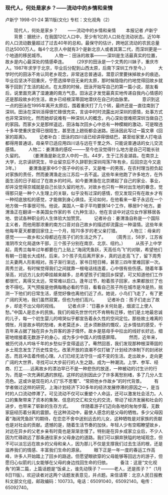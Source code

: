 ### 现代人，何处是家乡？——流动中的乡情和亲情
卢新宁
1998-01-24
第11版(文化)
专栏：文化视角（2）

　　现代人，何处是家乡？
　　——流动中的乡情和亲情
　　本报记者  卢新宁
　　背景：据统计，在我国12亿人口中，至少有1亿的人口处在流动状态。近10年的人口流动数量超过了过去40年的总和。最保守的估计，跨地区流动的农民总量已达5000万人。每4个北京人中就有3个是新北京人或者其第二代，而深圳更是一个地道的移民城市。
　　人物一：田泳的故事———深圳是生活最真实的位置，故乡是内心最深处的情感牵连。
　　（29岁的田泳是一个文秀的川妹子，重庆市人。1987年求学于北京，毕业后分配到山西太原，后南下深圳工作至今。）
　　大学时代的田泳不肯认同老乡观念，非常迷恋普通话，潜意识里要抹掉故乡的痕迹。毕业后坚决不回重庆，宁愿选择举目无亲的太原，那时候隐隐约约地觉得回故乡就等于回到了生活的起点。在太原的时候，田泳开始写自己的第一篇小说，朋友看后，说里面充满了湿漉漉的南方气息。田泳这才发觉最真实地传递自我内心情感的还是那段故乡的生活，故乡已经根深蒂固地潜伏在自己的血脉里。
　　意识到这一点的田泳在1995年离开太原后，围着重庆打了几个转，最终还是一直往南到了深圳。田泳在深圳活得很忙碌很充实，言谈中时时流露出对深圳的感情，处事方式也非常深圳化，然而她却说难有一种深圳人的概念，内心深处很难把深圳当做自己的家园。而家乡又是那样遥远，田泳每次回乡心中总有一种模糊的激动，可是暌违十多年使重庆变得已很陌生，甚至连上趟街都会迷路。田泳因此写过一篇文章《回家的距离》。
　　记者补白：田泳的四川话已经讲得很结巴，甚至给家里人打电话都得用普通话，母亲早已适应用四川话与远在千里之外、只能说普通话的女儿交流感情。
　　人物二：姜渭渔的感叹———至今也没觉得什么地方是自己可能长驻久留的。
　　（姜渭渔是新北京人中的一员。44岁，生于江苏金湖县。在南京上大学，北京读研究生，毕业留京后不久辞职到深圳闯荡7年有余，后回京迄今又逾3年。）
　　姜渭渔是家中5个孩子中的长子，又是唯一的男孩，在农村理当担负起对家族的责任，然而姜渭渔走出江苏后一去不返。这些年来他跑了许多地方，在外面生活的日子超过了在故乡的时间。如今姜渭渔在北京建起了自己的家业、事业，却并没觉得京城就是自己长驻久留的地方。对故乡也只有一种对出生地的眷念，觉得那只是一种个人生理上的关联，似乎没有过深的感情，但又发现只有在故乡才有一种彻底放松的感觉，才能做到身心俱佳。无论如何，在他看来一辈子永远在一个地方做一件事很可怜。他说，美国人一辈子平均要换14个工作，移居9个地方。姜渭渔正在翻译一本美国女作家的书《九种生活》，他在言谈中对这位女作家移居各地、尝试各种职业的人生体验大加赞赏。
　　记者补白：姜渭渔自称是一个国际主义者，而他用那浓重的南方口音对自己故乡的描述却流露出一种温情。这些年来他每年夏天都要回家住上一个月，陪70多岁的老父亲打猎。
　　人物三：母亲的感觉———故乡和父母都远在孩子们的生活之外了。
　　（周秀兰，58岁，江苏省淮阴市文化局退休干部，三个孩子分别在南京、北京、纽约。）
　　从孩子上中学起，周秀兰每年过年都要在门上贴上“海阔凭鱼跃，天高任鸟飞”的对联，希望他们有朝一日能长大成材。后来，3个孩子先后离开家乡，真的远走高飞了，留下周秀兰夫妻两人形影相对。孩子渐行渐远，家书日短日稀，甚至三四年里难回家一次。周秀兰说，有时候觉得我们之间就靠一根电话线连着，心中很有些伤感。随着年事渐高，对远方儿女的牵挂越来越多，总希望孩子们能回乡探望，可又知道他们工作都很忙，离得又太远，常常难以启口。逢年过节，盼着孩子回家，水果都放烂了也舍不得吃。天气预报是他俩每晚必看的节目，看看自己孩子所在城市是冷是热，揣测一下他们的日常生活，感觉好像也离他们近了点。她说，小鸟们飞走了，有了更广阔的天地，我们虽然寂寞，但也为他们高兴。
　　记者补白：孩子们走出了故乡，却走不出父母的视线。
　　记者点评：“日暮乡关何处是，烟波江上使人愁。”中国人是恋乡的民族。我们的祖先世世代代不肯稍有迁移，他们是土地最忠诚的儿子，每一个初生婴儿的啼哭似乎都宣告着永久性的空间定位。那些故土难离的惆怅，月是故乡明的愁绪，未老莫还乡、还乡须断肠的慨叹，近乡情怯的感受，千百年来占据了独在异乡为异客的游子情怀。故乡是慈母手中拉出的线好长好远，细密地绾接着无数游子的身心，成为多少中国人的情感屏障。
　　然而，近年来，被历代诗人吟咏千年的乡愁似乎变得遥远了。蓦然回首，我们发现那种根深蒂固的乡土观念发生了历史性变化。改革开放的浪潮不仅打破了计划经济体制下的封闭状态，而且冲击着传统心理。人们已经无法守住一成不变的生活。走出故乡，走向更广阔的大世界，寻找可以大步前行的人生之路，成为一种潮流。上学、参军、经商、打工……远离故乡的漂泊早已不是一种悲伤的放逐，一种被动的讨生计的行为，而是一次充满机遇的旅程。这样的远别因此少了许多离愁别绪，多了几分人生亮色。这或许是现在的人们“乐不思蜀”、“常把他乡作故乡”的时代背景。
　　有学者做过这样的研究，上海计划经济下30多年的经济发展停滞的原因之一，是当时的人口流动停滞了。可见流动不仅可以重塑个人命运，还可以激发社会活力。人口的集聚带来了资本的集聚、信息的交汇和文化的交流，带动了经济发展和社会的进步，也带来了崭新的生存方式。
　　伴随着游子们迈向各地的匆匆步履，无数家庭经历着分离的震颤。在这种流动中，最使人感念的是父母的牺牲。多少父母因着“海阔凭鱼跃”的期待，在恋恋不舍中送别远去的儿女，这种牺牲是对家族的贡献也是对社会的贡献。遗憾的是，随着生活节奏的加快，年轻人少有空暇瞭望故乡，对远在异乡的父老乡亲有时竟也是渐渐怠慢了。特别是在异乡成家立业后，不少人因为忙碌疏远了那条通往家乡父母身边的道路。我们可以摒弃狭隘的地域观念，但不可以淡忘远在故乡的父母和亲人，因为那儿不仅是支撑我们过去生活的根，还是滋养我们的情感、丰富我们生命的源泉。
　　眼下正是一年一度的春运工作高峰，许多人开始踏上了回乡的路途。但愿望眼欲穿的父母能够等回远方的游子，但愿归心似箭的儿女能够在父母的身边找回生命的归依。
　　备注：这是“文化视角”的第二篇，上篇话题是“饭桌上，谁先动筷子？———老人，还是孩子？”（1月8日11版）。欢迎读者对这两个话题发表意见，并点题。来信请寄：北京人民日报教科文部文化组，邮政编码：100733。电话：65091040，65092140。电传：65092740。
